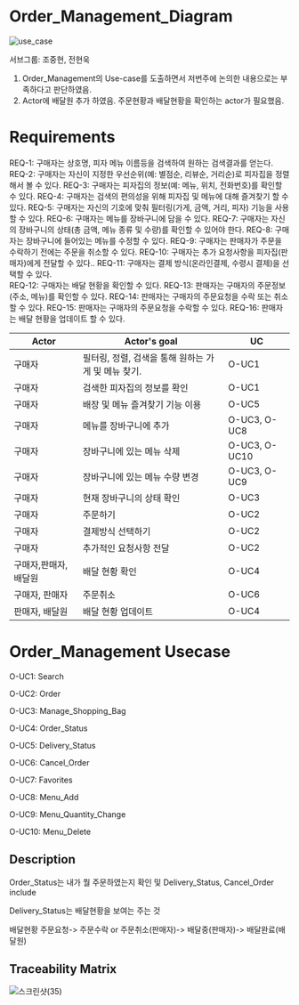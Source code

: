 # Order_Management_Diagram


![use_case](https://user-images.githubusercontent.com/29854638/115251364-71538580-a165-11eb-9933-4f8005d47ea8.PNG)


서브그룹: 조중현, 전현욱
1. Order_Management의 Use-case를 도출하면서 저번주에 논의한 내용으로는 부족하다고 판단하였음. 
2. Actor에 배달원 추가 하였음. 주문현황과 배달현황을 확인하는 actor가 필요했음. 

# Requirements
REQ-1: 구매자는 상호명, 피자 메뉴 이름등을 검색하여 원하는 검색결과를 얻는다.
REQ-2: 구매자는 자신이 지정한 우선순위(예: 별점순, 리뷰순, 거리순)로 피자집을 정렬해서 볼 수 있다.
REQ-3: 구매자는 피자집의 정보(예: 메뉴, 위치, 전화번호)를 확인할 수 있다.
REQ-4: 구매자는 검색의 편의성을 위해 피자집 및 메뉴에 대해 즐겨찾기 할 수 있다.
REQ-5: 구매자는 자신의 기호에 맞춰 필터링(가게, 금액, 거리, 피자) 기능을 사용할 수 있다.
REQ-6: 구매자는 메뉴를 장바구니에 담을 수 있다.
REQ-7: 구매자는 자신의 장바구니의 상태(총 금액, 메뉴 종류 및 수량)를 확인할 수  있어야 한다.
REQ-8: 구매자는 장바구니에 들어있는 메뉴를 수정할 수 있다.
REQ-9: 구매자는 판매자가 주문을 수락하기 전에는 주문을 취소할 수 있다. 
REQ-10: 구매자는 추가 요청사항을 피자집(판매자)에게 전달할 수 있다..
REQ-11: 구매자는 결제 방식(온라인결제, 수령시 결제)을 선택할 수 있다.  
REQ-12: 구매자는 배달 현황을 확인할 수 있다.
REQ-13: 판매자는 구매자의 주문정보(주소, 메뉴)를 확인할 수 있다.
REQ-14: 판매자는 구매자의 주문요청을 수락 또는 취소할 수 있다.
REQ-15: 판매자는 구매자의 주문요청을 수락할 수 있다.
REQ-16: 판매자는 배달 현황을 업데이트 할 수 있다.

|      Actor  |Actor's goal         |UC                   
|--------------|--------------------|------------------
|구매자 |필터링, 정렬, 검색을 통해 원하는 가게 및 메뉴 찾기. |O-UC1             
|구매자 |검색한 피자집의 정보를 확인 |O-UC1    
|구매자 |배장 및 메뉴 즐겨찾기 기능 이용 |O-UC5
|구매자 |메뉴를 장바구니에 추가 |O-UC3, O-UC8
|구매자 |장바구니에 있는 메뉴 삭제 |O-UC3, O-UC10     
|구매자 |장바구니에 있는 메뉴 수량 변경 |O-UC3, O-UC9 
|구매자 |현재 장바구니의 상태 확인|O-UC3 
|구매자 |주문하기|O-UC2
|구매자 |결제방식 선택하기 |O-UC2 
|구매자 |추가적인 요청사항 전달 |O-UC2 
|구매자,판매자,배달원 |배달 현황 확인 |O-UC4  
|구매자, 판매자 |주문취소 |O-UC6
|판매자, 배달원 |배달 현황 업데이트 |O-UC4

# Order_Management Usecase

O-UC1: Search

O-UC2: Order

O-UC3: Manage_Shopping_Bag

O-UC4: Order_Status

O-UC5: Delivery_Status

O-UC6: Cancel_Order

O-UC7: Favorites

O-UC8: Menu_Add

O-UC9: Menu_Quantity_Change

O-UC10: Menu_Delete

## Description

Order_Status는 내가 뭘 주문하였는지 확인 및 Delivery_Status, Cancel_Order include

Delivery_Status는 배달현황을 보여는 주는 것

배달현황
주문요청-> 주문수락 or 주문취소(판매자)-> 배달중(판매자)-> 배달완료(배달원)

## Traceability Matrix
![스크린샷(35)](https://user-images.githubusercontent.com/29910793/115740607-f2ab5200-a3c9-11eb-8164-3ff086807e07.png)



